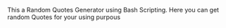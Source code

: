 This a Random Quotes Generator using Bash Scripting. Here you can get random Quotes for your using purpous 

